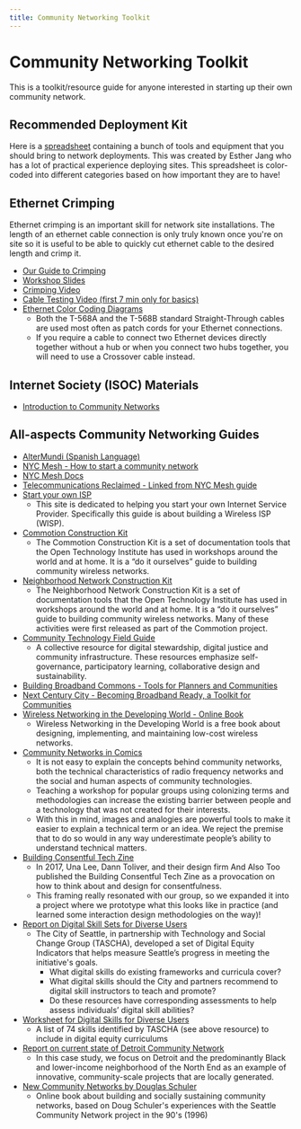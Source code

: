 ```yaml
---
title: Community Networking Toolkit
---
```


# Community Networking Toolkit

This is a toolkit/resource guide for anyone interested in starting up their own community network.

## Recommended Deployment Kit
Here is a [spreadsheet](https://docs.google.com/spreadsheets/d/1-f0neQ0XBOndDnIj8ft-SQVXU3Dub-5iQwYS_odf-MQ/edit#gid=0) containing a bunch of tools and equipment that you should bring to network deployments. This was created by Esther Jang who has a lot of practical experience deploying sites. This spreadsheet is color-coded into different categories based on how important they are to have!

## Ethernet Crimping
Ethernet crimping is an important skill for network site installations. The length of an ethernet cable connection is only truly known once you're on site so it is useful to be able to quickly cut ethernet cable to the desired length and crimp it.

* [Our Guide to Crimping](https://docs.seattlecommunitynetwork.org/learn/cable-crimping.html)
* [Workshop Slides](https://docs.google.com/presentation/d/1HG5OcJysTicr_JHOlsKTB2ewWBVexrQDYv0Xn3_1hYA/edit?usp=sharing)
* [Crimping Video](https://www.youtube.com/watch?v=WvP0D0jiyLg)
* [Cable Testing Video (first 7 min only for basics)](https://www.youtube.com/watch?v=3tHvOLBp2zM)
* [Ethernet Color Coding Diagrams](https://incentre.net/ethernet-cable-color-coding-diagram/)
    * Both the T-568A and the T-568B standard Straight-Through cables are used most often as patch cords for your Ethernet connections.
    * If you require a cable to connect two Ethernet devices directly together without a hub or when you connect two hubs together, you will need to use a Crossover cable instead.

## Internet Society (ISOC) Materials
* [Introduction to Community Networks](https://www.internetsociety.org/issues/community-networks/)

## All-aspects Community Networking Guides
* [AlterMundi (Spanish Language)](http://docs.altermundi.net/)
* [NYC Mesh - How to start a community network](https://www.nycmesh.net/blog/how/)
* [NYC Mesh Docs](https://docs.nycmesh.net/)
* [Telecommunications Reclaimed - Linked from NYC Mesh guide](https://www.netcommons.eu/sites/default/files/telecom-reclaimed-web-single-page.pdf)
* [Start your own ISP](https://startyourownisp.com/)
    * This site is dedicated to helping you start your own Internet Service Provider. Specifically this guide is about building a Wireless ISP (WISP).
* [Commotion Construction Kit](https://commotionwireless.net/docs/cck/)
    * The Commotion Construction Kit is a set of documentation tools that the Open Technology Institute has used in workshops around the world and at home. It is a “do it ourselves” guide to building community wireless networks.
* [Neighborhood Network Construction Kit](https://communitytechnology.github.io/docs/cck/)
    * The Neighborhood Network Construction Kit is a set of documentation tools that the Open Technology Institute has used in workshops around the world and at home. It is a “do it ourselves” guide to building community wireless networks. Many of these activities were first released as part of the Commotion project.
* [Community Technology Field Guide](http://communitytechnology.github.io/)
    * A collective resource for digital stewardship, digital justice and community infrastructure. These resources emphasize self-governance, participatory learning, collaborative design and sustainability. 
* [Building Broadband Commons - Tools for Planners and Communities](https://static.newamerica.org/attachments/2445-building-broadband-commons/BuildingBroadband_v5_sm.0ce41b72f9cb49b9a0163c4aa8dfefa8.pdf)
* [Next Century City - Becoming Broadband Ready, a Toolkit for Communities](https://nextcenturycities.org/becoming-broadband-ready/)
* [Wireless Networking in the Developing World - Online Book](http://wndw.net/book.html#readBook)
    * Wireless Networking in the Developing World is a free book about designing, implementing, and maintaining low-cost wireless networks.
* [Community Networks in Comics](https://ibebrasil.org.br/wp-content/uploads/2019/12/comic-en-v2.pdf)
    * It is not easy to explain the concepts behind community networks, both the technical characteristics of radio frequency networks and the social and human aspects of community technologies.
    * Teaching a workshop for popular groups using colonizing terms and methodologies can increase the existing barrier between people and a technology that was not created for their interests.
    * With this in mind, images and analogies are powerful tools to make it easier to explain a technical term or an idea. We reject the premise that to do so would in any way underestimate people’s ability to understand technical matters. 
* [Building Consentful Tech Zine](https://bklynlibrary.github.io/bklynConnect-curriculum/modules/prototyping%20consent/start/)
    * In 2017, Una Lee, Dann Toliver, and their design firm And Also Too published the Building Consentful Tech Zine as a provocation on how to think about and design for consentfulness.
    * This framing really resonated with our group, so we expanded it into a project where we prototype what this looks like in practice (and learned some interaction design methodologies on the way)!
* [Report on Digital Skill Sets for Diverse Users](https://www.seattle.gov/Documents/Departments/Tech/DigitalEquity/digital%20skills%20for%20diverse%20users.pdf)
    * The City of Seattle, in partnership with Technology and Social Change Group (TASCHA), developed a set of Digital Equity Indicators that helps measure Seattle’s progress in meeting the initiative's goals.
        * What digital skills do existing frameworks and curricula cover?
        * What digital skills should the City and partners recommend to digital skill instructors to teach and promote?
        * Do these resources have corresponding assessments to help assess individuals’ digital skill abilities?
* [Worksheet for Digital Skills for Diverse Users](https://www.seattle.gov/Documents/Departments/Tech/DigitalEquity/digital%20skills%20list-worksheet_DEN.docx)
    * A list of 74 skills identified by TASCHA (see above resource) to include in digital equity curriculums
* [Report on current state of Detroit Community Network](https://drive.google.com/file/d/1kiByZFQ2KKTOWzB91D0yH0_UcDkRYg-a/view)
    * In this case study, we focus on Detroit and the predominantly Black and lower-income neighborhood of the North End as an example of innovative, community-scale projects that are locally generated.
* [New Community Networks by Douglas Schuler](https://publicsphereproject.org/ncn/)
    * Online book about building and socially sustaining community networks, based on Doug Schuler's experiences with the Seattle Community Network project in the 90's (1996)

